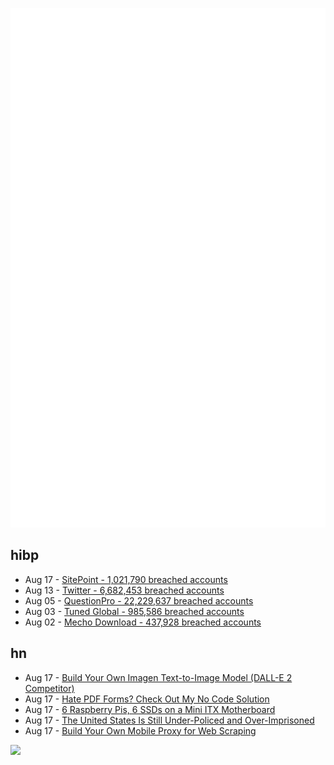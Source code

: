 ![Metrics](https://raw.githubusercontent.com/phixion/phixion/master/metrics.svg)

## hibp

<!--
for https://github.com/phixion/phixion/blob/main/.github/workflows/feeds.yml
-->
<!--START_SECTION:haveibeenpwnd-->
- Aug 17 - [SitePoint - 1,021,790 breached accounts](https://haveibeenpwned.com/PwnedWebsites#SitePoint)
- Aug 13 - [Twitter - 6,682,453 breached accounts](https://haveibeenpwned.com/PwnedWebsites#Twitter)
- Aug 05 - [QuestionPro - 22,229,637 breached accounts](https://haveibeenpwned.com/PwnedWebsites#QuestionPro)
- Aug 03 - [Tuned Global - 985,586 breached accounts](https://haveibeenpwned.com/PwnedWebsites#TunedGlobal)
- Aug 02 - [Mecho Download - 437,928 breached accounts](https://haveibeenpwned.com/PwnedWebsites#MechoDownload)
<!--END_SECTION:haveibeenpwnd-->

## hn

<!--
for https://github.com/phixion/phixion/blob/main/.github/workflows/feeds.yml
-->
<!--START_SECTION:hn-->
- Aug 17 - [Build Your Own Imagen Text-to-Image Model (DALL-E 2 Competitor)](https://www.assemblyai.com/blog/build-your-own-imagen-text-to-image-model/)
- Aug 17 - [Hate PDF Forms? Check Out My No Code Solution](https://sayitwith.ink/static/create-form.html)
- Aug 17 - [6 Raspberry Pis, 6 SSDs on a Mini ITX Motherboard](https://www.jeffgeerling.com/blog/2022/6-raspberry-pis-6-ssds-on-mini-itx-motherboard)
- Aug 17 - [The United States Is Still Under-Policed and Over-Imprisoned](https://marginalrevolution.com/marginalrevolution/2022/08/still-under-policed-and-over-imprisoned.html)
- Aug 17 - [Build Your Own Mobile Proxy for Web Scraping](https://scrapingfish.com/blog/byo-mobile-proxy-for-web-scraping)
<!--END_SECTION:hn-->

<!--
for https://yhype.me
-->
![](https://hit.yhype.me/github/profile?user_id=13013670)
